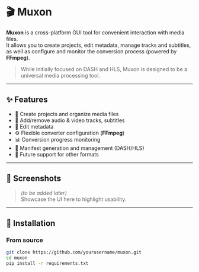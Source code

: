 # 🎬 Muxon

**Muxon** is a cross-platform GUI tool for convenient interaction with media files.  
It allows you to create projects, edit metadata, manage tracks and subtitles, as well as configure and monitor the conversion process (powered by **FFmpeg**).  

> While initially focused on DASH and HLS, Muxon is designed to be a universal media processing tool.

---

## ✨ Features

- 📂 Create projects and organize media files  
- 🎵 Add/remove audio & video tracks, subtitles  
- 📝 Edit metadata  
- ⚙️ Flexible converter configuration (**FFmpeg**)  
- 📊 Conversion progress monitoring  
- 🧩 Manifest generation and management (DASH/HLS)  
- 🔮 Future support for other formats  

---

## 📸 Screenshots

> _(to be added later)_  
Showcase the UI here to highlight usability.

---

## 🚀 Installation

### From source
```bash
git clone https://github.com/yourusername/muxon.git
cd muxon
pip install -r requirements.txt